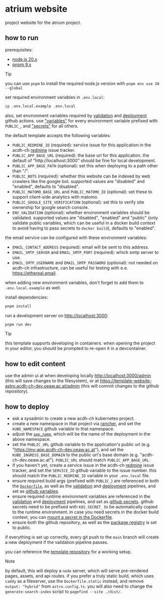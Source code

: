 # atrium website

project website for the atrium project.

## how to run

prerequisites:

- [node.js 20.x](https://nodejs.org/en/download)
- [pnpm 9.x](https://pnpm.io/installation)

> [!TIP]
>
> you can use `pnpm` to install the required node.js version with `pnpm env use 20 --global`

set required environment variables in `.env.local`:

```bash
cp .env.local.example .env.local
```

also, set environment variables required by [validation](./.github/workflows/validate.yml) and
[deployment](./.github/workflows/build-deploy.yml) github actions. use
["variables"](https://github.com/acdh-oeaw/template-website-astro/settings/variables/actions) for
every environment variable prefixed with `PUBLIC_`, and
["secrets"](https://github.com/acdh-oeaw/template-website-astro/settings/secrets/actions) for all
others.

the default template accepts the following variables:

- `PUBLIC_REDMINE_ID` (required): service issue for this application in the acdh-ch
  [redmine](https://redmine.acdh.oeaw.ac.at) issue tracker.
- `PUBLIC_APP_BASE_URL` (required): the base url for this application. the default of
  "http://localhost:3000" should be fine for local development.
- `PUBLIC_APP_BASE_PATH` (optional): set this when deploying to a path other than "/".
- `PUBLIC_BOTS` (required): whether this website can be indexed by web crawlers like the google bot.
  supported values are "disabled" and "enabled", defaults to "disabled".
- `PUBLIC_MATOMO_BASE_URL` and `PUBLIC_MATOMO_ID` (optional): set these to support client-side
  analytics with matomo.
- `PUBLIC_GOOGLE_SITE_VERIFICATION` (optional): set this to verify site ownership for google search
  console.
- `ENV_VALIDATION` (optional): whether environment variables should be validated. supported values
  are "disabled", "enabled" and "public" (only validate public variables, which can be useful in a
  docker build context to avoid having to pass secrets to `docker build`), defaults to "enabled".

the email service can be configured with these environment variables:

- `EMAIL_CONTACT_ADDRESS` (required): email will be sent to this address.
- `EMAIL_SMTP_SERVER` and `EMAIL_SMTP_PORT` (required): which smtp server to use.
- `EMAIL_SMTP_USERNAME` and `EMAIL_SMTP_PASSWORD` (optional): not needed on acdh-ch infrastructure,
  can be useful for testing with e.e. <https://ethereal.email>.

when adding new environment variables, don't forget to add them to `.env.local.example` as well.

install dependencies:

```bash
pnpm install
```

run a development server on <http://localhost:3000>:

```bash
pnpm run dev
```

> [!TIP]
>
> this template supports developing in containers. when opening the project in your editor, you
> should be prompted to re-open it in a devcontainer.

## how to edit content

use the admin ui at when developing locally <http://localhost:3000/admin> (this will save changes to
the filesystem), or at <https://template-website-astro.acdh-ch-dev.oeaw.ac.at/admin> (this will
commit changes to the github repository).

## how to deploy

- ask a sysadmin to create a new acdh-ch kubernetes project.
- create a new namespace in that project via [rancher](https://rancher.acdh-dev.oeaw.ac.at), and set
  the `KUBE_NAMESPACE` github variable to that namespace.
- adjust the [`app_name`](./.github/workflows/build-deploy.yml#L36), which will be the name of the
  deployment in the above namespace.
- set the `PUBLIC_URL` github variable to the application's public url (e.g.
  "https://my-app.acdh-ch-dev.oeaw.ac.at"), and set the `KUBE_INGRESS_BASE_DOMAIN` to the public
  url's base domain (e.g. "acdh-ch-dev.oeaw.ac.at"). `PUBLIC_URL` should match
  `PUBLIC_APP_BASE_URL`.
- if you haven't yet, create a service issue in the acdh-ch
  [redmine](https://redmine.acdh.oeaw.ac.at) issue tracker, and set the `SERVICE_ID` github variable
  to the issue number. this should match the `PUBLIC_REDMINE_ID` variable in your `.env.local` file.
- ensure required build args (prefixed with `PUBLIC_`) are referenced in both the
  [`Dockerfile`](./Dockerfile), as well as the [validation](./.github/workflows/validate.yml) and
  [deployment](./.github/workflows/build-deploy.yml) pipelines, and set as
  [github variables](https://github.com/acdh-oeaw/template-website-astro/settings/variables/actions).
- ensure required runtime environment variables are referenced in the
  [validation](./.github/workflows/validate.yml) and
  [deployment](./.github/workflows/build-deploy.yml) pipelines, and set as
  [github secrets](https://github.com/acdh-oeaw/template-website-astro/settings/secrets/actions).
  github secrets need to be prefixed with `K8S_SECRET_` to be automatically copied to the runtime
  environment. in case you need secrets in the docker build context, you can
  [mount a secret in the Dockerfile](https://docs.docker.com/build/building/secrets/).
- ensure both the github repository, as well as the
  [package registry](https://github.com/orgs/acdh-oeaw/packages/container/my-app/settings) is set to
  public.

if everything is set up correctly, every git push to the `main` branch will create a new deployment
if the validation pipeline passes.

you can reference the [template repository](https://github.com/acdh-oeaw/template-website-astro) for
a working setup.

> [!NOTE]
>
> by default, this will deploy a `node` server, which will serve pre-rendered pages, assets, and api
> routes. if you prefer a truly static build, which uses `caddy` as a fileserver, use the
> `Dockerfile.static` instead, and remove `output: "hybrid"` from `astro.config.ts`. you will also
> need to change the `generate:search-index` script to `pagefind --site ./dist/`.

